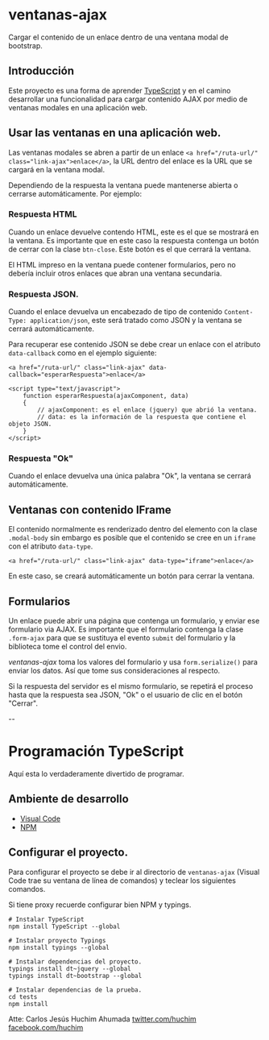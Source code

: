 # ventanas-ajax
Cargar el contenido de un enlace dentro de una ventana modal de bootstrap.

## Introducción
Este proyecto es una forma de aprender [TypeScript](https://www.typescriptlang.org/) y en el camino
desarrollar una funcionalidad para cargar contenido AJAX por medio de ventanas modales en una aplicación web.

## Usar las ventanas en una aplicación web.

Las ventanas modales se abren a partir de un enlace `<a href="/ruta-url/" class="link-ajax">enlace</a>`, la URL dentro
del enlace es la URL que se cargará en la ventana modal.

Dependiendo de la respuesta la ventana puede mantenerse abierta o cerrarse automáticamente. Por ejemplo:

### Respuesta HTML

Cuando un enlace devuelve contendo HTML, este es el que se mostrará en la ventana. Es importante que 
en este caso la respuesta contenga un botón de cerrar con la clase `btn-close`. Este botón es el que
cerrará la ventana.

El HTML impreso en la ventana puede contener formularios, pero no debería incluir otros enlaces que abran
una ventana secundaria.

### Respuesta JSON.

Cuando el enlace devuelva un encabezado de tipo de contenido `Content-Type: application/json`, este será
tratado como JSON y la ventana se cerrará automáticamente.

Para recuperar ese contenido JSON se debe crear un enlace con el atributo `data-callback` como en el
ejemplo siguiente:

```
<a href="/ruta-url/" class="link-ajax" data-callback="esperarRespuesta">enlace</a>

<script type="text/javascript">
    function esperarRespuesta(ajaxComponent, data)
    {
        // ajaxComponent: es el enlace (jquery) que abrió la ventana.
        // data: es la información de la respuesta que contiene el objeto JSON.
    }
</script>
``` 
### Respuesta "Ok"

Cuando el enlace devuelva una única palabra "Ok", la ventana se cerrará automáticamente. 

## Ventanas con contenido IFrame

El contenido normalmente es renderizado dentro del elemento con la clase `.modal-body` sin embargo es posible
que el contenido se cree en un `iframe` con el atributo `data-type`.

```
<a href="/ruta-url/" class="link-ajax" data-type="iframe">enlace</a>
```

En este caso, se creará automáticamente un botón para cerrar la ventana.

## Formularios

Un enlace puede abrir una página que contenga un formulario, y enviar ese formulario via AJAX. 
Es importante que el formulario contenga la clase `.form-ajax` para que se sustituya el evento `submit`
del formulario y la biblioteca tome el control del envio.

*ventanas-ajax* toma los valores del formulario y usa `form.serialize()` para enviar los datos. Así
que tome sus consideraciones al respecto. 

Si la respuesta del servidor es el mismo formulario, se repetirá el proceso hasta que la respuesta
sea JSON, "Ok" o el usuario de clic en el botón "Cerrar".

--

# Programación TypeScript

Aquí esta lo verdaderamente divertido de programar. 

## Ambiente de desarrollo

- [Visual Code](https://code.visualstudio.com/)
- [NPM](https://nodejs.org/es/)

## Configurar el proyecto.

Para configurar el proyecto se debe ir al directorio de `ventanas-ajax` (Visual Code trae su ventana de línea de comandos)
y teclear los siguientes comandos.

Si tiene proxy recuerde configurar bien NPM y typings.

```
# Instalar TypeScript
npm install TypeScript --global

# Instalar proyecto Typings
npm install typings --global

# Instalar dependencias del proyecto.
typings install dt~jquery --global
typings install dt~bootstrap --global

# Instalar dependencias de la prueba.
cd tests
npm install
```

Atte:
Carlos Jesús Huchim Ahumada
[twitter.com/huchim](twitter.com/huchim)
[facebook.com/huchim](facebook.com/huchim)

